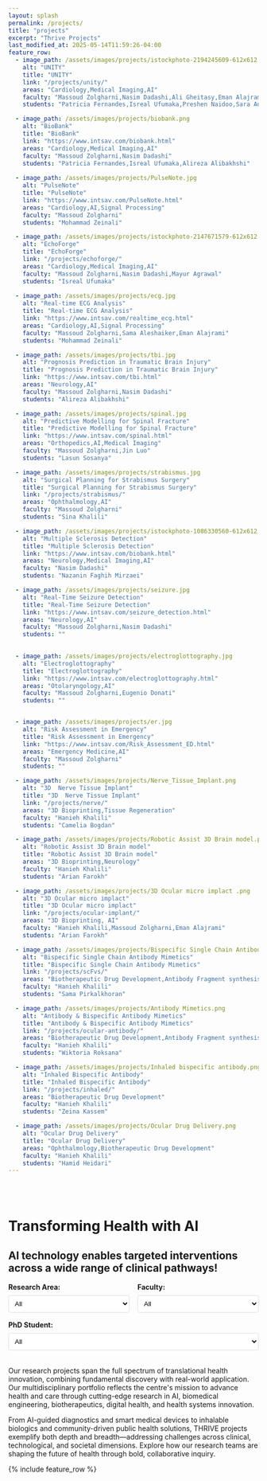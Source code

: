 ```yaml
---
layout: splash
permalink: /projects/
title: "projects"
excerpt: "Thrive Projects"
last_modified_at: 2025-05-14T11:59:26-04:00
feature_row:
  - image_path: /assets/images/projects/istockphoto-2194245609-612x612.jpg
    alt: "UNITY"
    title: "UNITY"
    link: "/projects/unity/"
    areas: "Cardiology,Medical Imaging,AI"
    faculty: "Massoud Zolgharni,Nasim Dadashi,Ali Gheitasy,Eman Alajrami,Jevgeni Jevsikov"
    students: "Patricia Fernandes,Isreal Ufumaka,Preshen Naidoo,Sara Adibzadeh,Abas Abdi,Soroush Elyasi,Alireza Alibakhshi"

  - image_path: /assets/images/projects/biobank.png
    alt: "BioBank"
    title: "BioBank"
    link: "https://www.intsav.com/biobank.html"
    areas: "Cardiology,Medical Imaging,AI"
    faculty: "Massoud Zolgharni,Nasim Dadashi"
    students: "Patricia Fernandes,Isreal Ufumaka,Alireza Alibakhshi"
    
  - image_path: /assets/images/projects/PulseNote.jpg
    alt: "PulseNote"
    title: "PulseNote"
    link: "https://www.intsav.com/PulseNote.html"
    areas: "Cardiology,AI,Signal Processing"
    faculty: "Massoud Zolgharni"
    students: "Mohammad Zeinali"

  - image_path: /assets/images/projects/istockphoto-2147671579-612x612.jpg
    alt: "EchoForge"
    title: "EchoForge"
    link: "/projects/echoforge/"
    areas: "Cardiology,Medical Imaging,AI"
    faculty: "Massoud Zolgharni,Nasim Dadashi,Mayur Agrawal"
    students: "Isreal Ufumaka"
    
  - image_path: /assets/images/projects/ecg.jpg
    alt: "Real-time ECG Analysis"
    title: "Real-time ECG Analysis"
    link: "https://www.intsav.com/realtime_ecg.html"
    areas: "Cardiology,AI,Signal Processing"
    faculty: "Massoud Zolgharni,Sama Aleshaiker,Eman Alajrami"
    students: "Mohammad Zeinali"

  - image_path: /assets/images/projects/tbi.jpg
    alt: "Prognosis Prediction in Traumatic Brain Injury"
    title: "Prognosis Prediction in Traumatic Brain Injury"
    link: "https://www.intsav.com/tbi.html"
    areas: "Neurology,AI"
    faculty: "Massoud Zolgharni,Nasim Dadashi"
    students: "Alireza Alibakhshi"

  - image_path: /assets/images/projects/spinal.jpg
    alt: "Predictive Modelling for Spinal Fracture"
    title: "Predictive Modelling for Spinal Fracture"
    link: "https://www.intsav.com/spinal.html"
    areas: "Orthopedics,AI,Medical Imaging"
    faculty: "Massoud Zolgharni,Jin Luo"
    students: "Lasun Sosanya"

  - image_path: /assets/images/projects/strabismus.jpg
    alt: "Surgical Planning for Strabismus Surgery"
    title: "Surgical Planning for Strabismus Surgery"
    link: "/projects/strabismus/"
    areas: "Ophthalmology,AI"
    faculty: "Massoud Zolgharni"
    students: "Sina Khalili"

  - image_path: /assets/images/projects/istockphoto-1086330560-612x612.jpg
    alt: "Multiple Sclerosis Detection"
    title: "Multiple Sclerosis Detection"
    link: "https://www.intsav.com/biobank.html"
    areas: "Neurology,Medical Imaging,AI"
    faculty: "Nasim Dadashi"
    students: "Nazanin Faghih Mirzaei"

  - image_path: /assets/images/projects/seizure.jpg
    alt: "Real-Time Seizure Detection"
    title: "Real-Time Seizure Detection"
    link: "https://www.intsav.com/seizure_detection.html"
    areas: "Neurology,AI"
    faculty: "Massoud Zolgharni,Nasim Dadashi"
    students: ""
 

  - image_path: /assets/images/projects/electroglottography.jpg
    alt: "Electroglottography"
    title: "Electroglottography"
    link: "https://www.intsav.com/electroglottography.html"
    areas: "Otolaryngology,AI"
    faculty: "Massoud Zolgharni,Eugenio Donati"
    students: ""


  - image_path: /assets/images/projects/er.jpg
    alt: "Risk Assessment in Emergency"
    title: "Risk Assessment in Emergency"
    link: "https://www.intsav.com/Risk_Assessment_ED.html"
    areas: "Emergency Medicine,AI"
    faculty: "Massoud Zolgharni"
    students: ""

  - image_path: /assets/images/projects/Nerve_Tissue_Implant.png
    alt: "3D  Nerve Tissue Implant"
    title: "3D  Nerve Tissue Implant"
    link: "/projects/nerve/"
    areas: "3D Bioprinting,Tissue Regeneration"
    faculty: "Hanieh Khalili"
    students: "Camelia Bogdan"

  - image_path: /assets/images/projects/Robotic Assist 3D Brain model.png
    alt: "Robotic Assist 3D Brain model"
    title: "Robotic Assist 3D Brain model"
    areas: "3D Bioprinting,Neurology"
    faculty: "Hanieh Khalili"
    students: "Arian Farokh"

  - image_path: /assets/images/projects/3D Ocular micro implact .png
    alt: "3D Ocular micro implact"
    title: "3D Ocular micro implact"
    link: "/projects/ocular-implant/"
    areas: "3D Bioprinting, AI"
    faculty: "Hanieh Khalili,Massoud Zolgharni,Eman Alajrami"
    students: "Arian Farokh"

  - image_path: /assets/images/projects/Bispecific Single Chain Antibody mimetics.png
    alt: "Bispecific Single Chain Antibody Mimetics"
    title: "Bispecific Single Chain Antibody Mimetics"
    link: "/projects/scFvs/"
    areas: "Biotherapeutic Drug Development,Antibody Fragment synthesis"
    faculty: "Hanieh Khalili"
    students: "Sama Pirkalkhoran"

  - image_path: /assets/images/projects/Antibody Mimetics.png
    alt: "Antibody & Bispecific Antibody Mimetics"
    title: "Antibody & Bispecific Antibody Mimetics"
    link: "/projects/ocular-antibody/"
    areas: "Biotherapeutic Drug Development,Antibody Fragment synthesis"
    faculty: "Hanieh Khalili"
    students: "Wiktoria Roksana"

  - image_path: /assets/images/projects/Inhaled bispecific antibody.png
    alt: "Inhaled Bispecific Antibody"
    title: "Inhaled Bispecific Antibody"
    link: "/projects/inhaled/"
    areas: "Biotherapeutic Drug Development"
    faculty: "Hanieh Khalili"
    students: "Zeina Kassem"

  - image_path: /assets/images/projects/Ocular Drug Delivery.png
    alt: "Ocular Drug Delivery"
    title: "Ocular Drug Delivery"
    areas: "Ophthalmology,Biotherapeutic Drug Development"
    faculty: "Hanieh Khalili"
    students: "Hamid Heidari"
---
```


<style>
.filter-container {
  margin-bottom: 2rem;
  display: flex;
  flex-wrap: wrap;
  gap: 1rem;
}

.filter-group {
  flex: 1;
  min-width: 200px;
}

.filter-group label {
  display: block;
  font-weight: bold;
  margin-bottom: 0.5rem;
}

.filter-group select {
  width: 100%;
  padding: 0.5rem;
  border: 1px solid #ddd;
  border-radius: 4px;
  background-color: #fff;
}

.no-results {
  text-align: center;
  padding: 2rem;
  background-color: #f8f9fa;
  border-radius: 4px;
  margin: 2rem 0;
  display: none;
}
.archive__item-title {
  font-size: 0.9rem !important;
}
</style>

<br>
<br>

# Transforming Health with AI

## AI technology enables targeted interventions across a wide range of clinical pathways!

<div class="filter-container">
  <div class="filter-group">
    <label for="area-filter">Research Area:</label>
    <select id="area-filter">
      <option value="ALL" selected>All</option>
      <option value="Cardiology">Cardiology</option>
      <option value="Neurology">Neurology</option>
      <option value="Ophthalmology">Ophthalmology</option>
      <option value="Orthopedics">Orthopedics</option>
      <option value="Otolaryngology">Otolaryngology</option>
      <option value="Emergency Medicine">Emergency Medicine</option>
      <option value="AI">AI</option>
      <option value="3D Bioprinting">3D Bioprinting</option>
      <option value="Medical Imaging">Medical Imaging</option>
      <option value="Signal Processing">Signal Processing</option>
      <option value="Tissue Regeneration">Tissue Regeneration</option>
      <option value="Biotherapeutic Drug Development">Biotherapeutic Drug Development</option>
      <option value="Antibody Fragment synthesis">Antibody Fragment synthesis</option>
    </select>
  </div>
  
  <div class="filter-group">
    <label for="faculty-filter">Faculty:</label>
    <select id="faculty-filter">
      <option value="ALL" selected>All</option>
      <option value="Massoud Zolgharni">Massoud Zolgharni</option>
      <option value="Hanieh Khalili">Hanieh Khalili</option>
      <option value="Nasim Dadashi">Nasim Dadashi</option>
      <option value="Eman Alajrami">Eman Alajrami</option>
      <option value="Jin Luo">Jin Luo</option>
      <option value="Sama Aleshaiker">Sama Aleshaiker</option>
      <option value="Ali Gheitasy">Ali Gheitasy</option>
      <option value="Eugenio Donati">Eugenio Donati</option>
      <option value="Mayur Agrawal">Mayur Agrawal</option>
      <option value="Jevgeni Jevsikov">Jevgeni Jevsikov</option>
    </select>
  </div>
  
  <div class="filter-group">
    <label for="student-filter">PhD Student:</label>
    <select id="student-filter">
      <option value="ALL" selected>All</option>
      <option value="Preshen Naidoo">Preshen Naidoo</option>
      <option value="Patricia Fernandes">Patricia Fernandes</option>
      <option value="Sara Adibzadeh">Sara Adibzadeh</option>
      <option value="Arian Farokh">Arian Farokh</option>
      <option value="Abas Abdi">Abas Abdi</option>
      <option value="Isreal Ufumaka">Isreal Ufumaka</option>
      <option value="Camelia Bogdan">Camelia Bogdan</option>
      <option value="Wiktoria Roksana">Wiktoria Roksana</option>
      <option value="Hamid Heidari">Hamid Heidari</option>
      <option value="Sama Pirkalkhoran">Sama Pirkalkhoran</option>
      <option value="Zeina Kassem">Zeina Kassem</option>
      <option value="Soroush Elyasi">Soroush Elyasi</option>
      <option value="Sina Khalili">Sina Khalili</option>
      <option value="Lasun Sosanya">Lasun Sosanya</option>
      <option value="Mohammad Zeinali">Mohammad Zeinali</option>
      <option value="Alireza Alibakhshi">Alireza Alibakhshi</option>
      <option value="Nazanin Faghih Mirzaei">Nazanin Faghih Mirzaei</option>
    </select>
  </div>
</div>

<div class="no-results">
  <h3>No projects match the selected filters</h3>
  <p>Please adjust your filter selections to see projects.</p>
</div>

Our research projects span the full spectrum of translational health innovation, combining fundamental discovery with real-world application. Our multidisciplinary portfolio reflects the centre's mission to advance health and care through cutting-edge research in AI, biomedical engineering, biotherapeutics, digital health, and health systems innovation.

From AI-guided diagnostics and smart medical devices to inhalable biologics and community-driven public health solutions, THRIVE projects exemplify both depth and breadth—addressing challenges across clinical, technological, and societal dimensions. Explore how our research teams are shaping the future of health through bold, collaborative inquiry.

{% include feature_row %}

<script>
document.addEventListener('DOMContentLoaded', function() {
  const areaFilter = document.getElementById('area-filter');
  const facultyFilter = document.getElementById('faculty-filter');
  const studentFilter = document.getElementById('student-filter');
  const noResults = document.querySelector('.no-results');
  const projects = document.querySelectorAll('.feature__item');
  
  // Add data attributes to each project item
  projects.forEach(function(project) {
    const title = project.querySelector('.archive__item-title')?.textContent.trim();
    
    // Find the matching project data from the front matter
    const featureRow = {{ page.feature_row | jsonify }};
    const projectData = featureRow.find(item => item.title === title);
    
    if (projectData) {
      if (projectData.areas) project.setAttribute('data-areas', projectData.areas);
      if (projectData.faculty) project.setAttribute('data-faculty', projectData.faculty);
      if (projectData.students) project.setAttribute('data-students', projectData.students);
    }
  });
  
  // Filter projects based on selected options
  function filterProjects() {
    const selectedArea = areaFilter.value;
    const selectedFaculty = facultyFilter.value;
    const selectedStudent = studentFilter.value;
    
    let visibleCount = 0;
    
    projects.forEach(function(project) {
      const areas = project.getAttribute('data-areas') || '';
      const faculty = project.getAttribute('data-faculty') || '';
      const students = project.getAttribute('data-students') || '';
      
      const areaMatch = selectedArea === 'ALL' || areas.split(',').includes(selectedArea);
      const facultyMatch = selectedFaculty === 'ALL' || faculty.split(',').includes(selectedFaculty);
      const studentMatch = selectedStudent === 'ALL' || students.split(',').includes(selectedStudent);
      
      if (areaMatch && facultyMatch && studentMatch) {
        project.style.display = '';
        visibleCount++;
      } else {
        project.style.display = 'none';
      }
    });
    
    // Show/hide the no results message
    if (visibleCount === 0) {
      noResults.style.display = 'block';
    } else {
      noResults.style.display = 'none';
    }
  }
  
  // Add event listeners to filters
  areaFilter.addEventListener('change', filterProjects);
  facultyFilter.addEventListener('change', filterProjects);
  studentFilter.addEventListener('change', filterProjects);
  
  // Initial filtering
  filterProjects();
});
</script>
